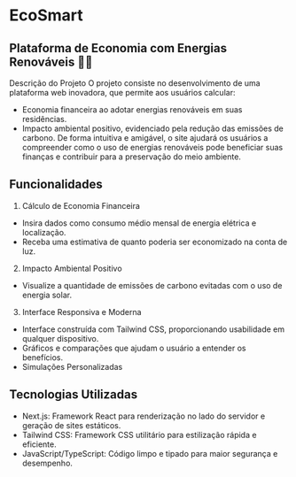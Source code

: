 # EcoSmart
## Plataforma de Economia com Energias Renováveis 🌱💡
Descrição do Projeto
O projeto consiste no desenvolvimento de uma plataforma web inovadora, que permite aos usuários calcular:

- Economia financeira ao adotar energias renováveis em suas residências.
- Impacto ambiental positivo, evidenciado pela redução das emissões de carbono.
De forma intuitiva e amigável, o site ajudará os usuários a compreender como o uso de energias renováveis pode beneficiar suas finanças e contribuir para a preservação do meio ambiente.

## Funcionalidades
1. Cálculo de Economia Financeira
- Insira dados como consumo médio mensal de energia elétrica e localização.
- Receba uma estimativa de quanto poderia ser economizado na conta de luz.

2. Impacto Ambiental Positivo

- Visualize a quantidade de emissões de carbono evitadas com o uso de energia solar.

3. Interface Responsiva e Moderna

- Interface construída com Tailwind CSS, proporcionando usabilidade em qualquer dispositivo.
- Gráficos e comparações que ajudam o usuário a entender os benefícios.
- Simulações Personalizadas

## Tecnologias Utilizadas
- Next.js: Framework React para renderização no lado do servidor e geração de sites estáticos.
- Tailwind CSS: Framework CSS utilitário para estilização rápida e eficiente.
- JavaScript/TypeScript: Código limpo e tipado para maior segurança e desempenho.

